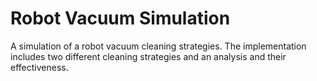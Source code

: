# Robot Vacuum Simulation
A simulation of a robot vacuum cleaning strategies. The implementation includes two different cleaning strategies and an analysis and their effectiveness.
